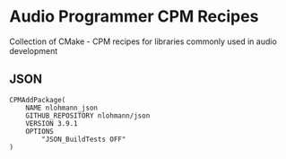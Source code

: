 # Audio Programmer CPM Recipes

Collection of CMake - CPM recipes for libraries commonly used in audio development

## JSON

    CPMAddPackage(
        NAME nlohmann_json
        GITHUB_REPOSITORY nlohmann/json
        VERSION 3.9.1
        OPTIONS 
            "JSON_BuildTests OFF"
    )
